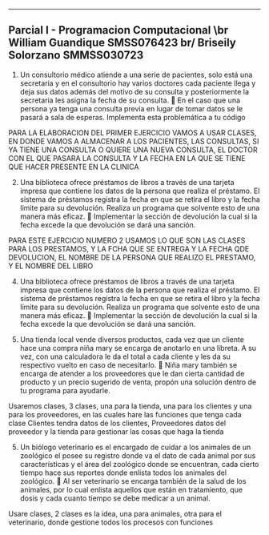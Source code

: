 --------------------------------------------
Parcial I - Programacion Computacional
\br
William Guandique SMSS076423
br/
Briseily  Solorzano SMMSS030723
---------------------------------------------
1. Un consultorio médico atiende a una serie de pacientes, solo está una
secretaria y en el consultorio hay varios doctores cada paciente llega y
deja sus datos además del motivo de su consulta y posteriormente la
secretaria les asigna la fecha de su consulta.
 En el caso que una persona ya tenga una consulta previa en lugar
de tomar datos se le pasará a sala de esperas. Implementa esta
problemática a tu código

PARA LA ELABORACION DEL PRIMER EJERCICIO VAMOS A USAR CLASES, EN DONDE VAMOS A ALMACENAR A LOS PACIENTES, LAS CONSULTAS, SI YA TIENE UNA CONSULTA O QUIERE UNA NUEVA CONSULTA, EL DOCTOR CON EL QUE PASARA LA CONSULTA Y LA FECHA EN LA QUE SE TIENE QUE HACER PRESENTE EN LA CLINICA

2. Una biblioteca ofrece préstamos de libros a través de una tarjeta
impresa que contiene los datos de la persona que realiza el préstamo. El
sistema de préstamos registra la fecha en que se retira el libro y la fecha
límite para su devolución. Realiza un programa que solvente esto de
una manera más eficaz.
 Implementar la sección de devolución la cual si la fecha excede la
que devolución se dará una sanción.

PARA ESTE EJERCICIO NUMERO 2 USAMOS LO QUE SON LAS CLASES PARA LOS PRESTAMOS, Y LA FCHA QUE SE ENTREGA Y LA FECHA QDE DEVOLUCION, EL NOMBRE DE LA PERSONA QUE REALIZO EL PRESTAMO, Y EL NOMBRE DEL LIBRO

4. Una biblioteca ofrece préstamos de libros a través de una tarjeta
impresa que contiene los datos de la persona que realiza el préstamo. El
sistema de préstamos registra la fecha en que se retira el libro y la fecha
límite para su devolución. Realiza un programa que solvente esto de
una manera más eficaz.
 Implementar la sección de devolución la cual si la fecha excede la
que devolución se dará una sanción.


5. Una tienda local vende diversos productos, cada vez que un cliente 
hace una compra niña mary se encarga de anotarlo en una libreta. A su 
vez, con una calculadora le da el total a cada cliente y les da su 
respectivo vuelto en caso de necesitarlo.
 Niña mary también se encarga de atender a los proveedores que 
le dan cierta cantidad de producto y un precio sugerido de venta, 
propón una solución dentro de tu programa para ayudarle.

Usaremos clases, 3 clases, una para la tienda, una para los clientes y una para los proveedores,
en las cuales hare las funciones que tenga cada clase
Clientes tendra datos de los clientes,
Proveedores datos del proveedor
y la tienda para gestionar las cosas que haga la tienda


5. Un biólogo veterinario es el encargado de cuidar a los animales de un 
zoológico el posee su registro donde va el dato de cada animal por sus 
características y el área del zoológico donde se encuentran, cada cierto 
tiempo hace sus reportes donde enlista todos los animales del 
zoológico.
 Al ser veterinario se encarga también de la salud de los animales, 
por lo cual enlista aquellos que están en tratamiento, que dosis y 
cada cuanto tiempo se debe medicar a un animal.


Usare clases, 2 clases es la idea, una para animales, otra para el veterinario,
donde gestione todos los procesos con funciones
